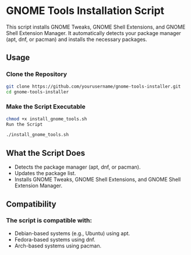 # GNOME Tools Installation Script
This script installs GNOME Tweaks, GNOME Shell Extensions, and GNOME Shell Extension Manager. 
It automatically detects your package manager (apt, dnf, or pacman) and installs the necessary packages.

## Usage
### Clone the Repository

```bash
git clone https://github.com/yourusername/gnome-tools-installer.git
cd gnome-tools-installer
```

### Make the Script Executable
```bash
chmod +x install_gnome_tools.sh
Run the Script
```

```bash
./install_gnome_tools.sh
```

## What the Script Does
- Detects the package manager (apt, dnf, or pacman).
- Updates the package list.
- Installs GNOME Tweaks, GNOME Shell Extensions, and GNOME Shell Extension Manager.

## Compatibility
### The script is compatible with:

- Debian-based systems (e.g., Ubuntu) using apt.
- Fedora-based systems using dnf.
- Arch-based systems using pacman.
